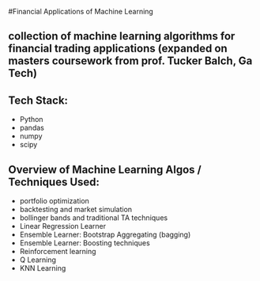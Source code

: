 #Financial Applications of Machine Learning

## collection of machine learning algorithms for financial trading applications (expanded on masters coursework from prof. Tucker Balch, Ga Tech)

## Tech Stack:
* Python
* pandas
* numpy
* scipy

## Overview of Machine Learning Algos / Techniques Used:
* portfolio optimization
* backtesting and market simulation
* bollinger bands and traditional TA techniques
* Linear Regression Learner
* Ensemble Learner: Bootstrap Aggregating (bagging)
* Ensemble Learner: Boosting techniques
* Reinforcement learning
* Q Learning
* KNN Learning

